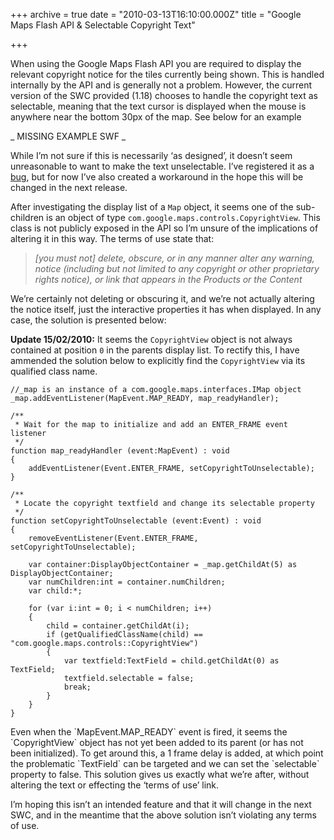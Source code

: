 +++
archive = true
date = "2010-03-13T16:10:00.000Z"
title = "Google Maps Flash API & Selectable Copyright Text"

+++

When using the Google Maps Flash API you are required to display the relevant copyright notice for the tiles currently being shown. This is handled internally by the API and is generally not a problem. However, the current version of the SWC provided (1.18) chooses to handle the copyright text as selectable, meaning that the text cursor is displayed when the mouse is anywhere near the bottom 30px of the map. See below for an example

_ MISSING EXAMPLE SWF _

While I’m not sure if this is necessarily ‘as designed’, it doesn’t seem unreasonable to want to make the text unselectable. I’ve registered it as a [bug](http://code.google.com/p/gmaps-api-issues/issues/detail?id=2234), but for now I’ve also created a workaround in the hope this will be changed in the next release.

After investigating the display list of a `Map` object, it seems one of the sub-children is an object of type `com.google.maps.controls.CopyrightView`. This class is not publicly exposed in the API so I’m unsure of the implications of altering it in this way. The terms of use state that:

> *[you must not] delete, obscure, or in any manner alter any warning, notice (including but not limited to any copyright or other proprietary rights notice), or link that appears in the Products or the Content*

We’re certainly not deleting or obscuring it, and we’re not actually altering the notice itself, just the interactive properties it has when displayed. In any case, the solution is presented below:

**Update 15/02/2010:** It seems the `CopyrightView` object is not always contained at position `0` in the parents display list. To rectify this, I have ammended the solution below to explicitly find the `CopyrightView` via its qualified class name.

    //_map is an instance of a com.google.maps.interfaces.IMap object
    _map.addEventListener(MapEvent.MAP_READY, map_readyHandler);

    /**
     * Wait for the map to initialize and add an ENTER_FRAME event listener 
     */
    function map_readyHandler (event:MapEvent) : void
    {
        addEventListener(Event.ENTER_FRAME, setCopyrightToUnselectable);
    }

    /**
     * Locate the copyright textfield and change its selectable property
     */
    function setCopyrightToUnselectable (event:Event) : void
    {
        removeEventListener(Event.ENTER_FRAME, setCopyrightToUnselectable);

        var container:DisplayObjectContainer = _map.getChildAt(5) as DisplayObjectContainer;
        var numChildren:int = container.numChildren;
        var child:*;

        for (var i:int = 0; i < numChildren; i++)
        {
            child = container.getChildAt(i);
            if (getQualifiedClassName(child) == "com.google.maps.controls::CopyrightView")
            {
                var textfield:TextField = child.getChildAt(0) as TextField;
                textfield.selectable = false;	
                break;
            }
        }
    }

</td></tr></table></div>Even when the `MapEvent.MAP_READY` event is fired, it seems the `CopyrightView` object has not yet been added to its parent (or has not been initialized). To get around this, a 1 frame delay is added, at which point the problematic `TextField` can be targeted and we can set the `selectable` property to false. This solution gives us exactly what we’re after, without altering the text or effecting the ‘terms of use’ link.

I’m hoping this isn’t an intended feature and that it will change in the next SWC, and in the meantime that the above solution isn’t violating any terms of use.

